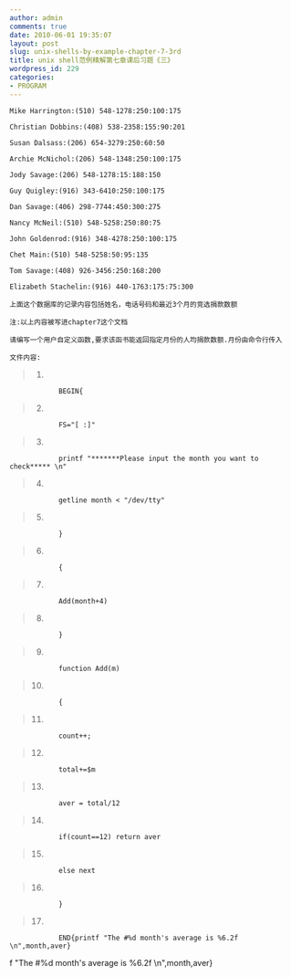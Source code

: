 ```yaml
---
author: admin
comments: true
date: 2010-06-01 19:35:07
layout: post
slug: unix-shells-by-example-chapter-7-3rd
title: unix shell范例精解第七章课后习题《三》
wordpress_id: 229
categories:
- PROGRAM
---
```


	Mike Harrington:(510) 548-1278:250:100:175

	Christian Dobbins:(408) 538-2358:155:90:201

	Susan Dalsass:(206) 654-3279:250:60:50

	Archie McNichol:(206) 548-1348:250:100:175

	Jody Savage:(206) 548-1278:15:188:150

	Guy Quigley:(916) 343-6410:250:100:175

	Dan Savage:(406) 298-7744:450:300:275

	Nancy McNeil:(510) 548-5258:250:80:75

	John Goldenrod:(916) 348-4278:250:100:175

	Chet Main:(510) 548-5258:50:95:135

	Tom Savage:(408) 926-3456:250:168:200

	Elizabeth Stachelin:(916) 440-1763:175:75:300

	上面这个数据库的记录内容包括姓名，电话号码和最近3个月的竞选捐款数额

	注:以上内容被写进chapter7这个文档

	请编写一个用户自定义函数,要求该函书能返回指定月份的人均捐款数额.月份由命令行传入

	文件内容:

> 
	
> 
> 
	
> 
> 
	
> 
> 
		
> 
> 
			
>   1. 
				BEGIN{
			
> 
			
>   2. 
				FS="[ :]"
			
> 
			
>   3. 
				printf "*******Please input the month you want to check***** \n"
			
> 
			
>   4. 
				getline month < "/dev/tty"
			
> 
			
>   5. 
				}
			
> 
			
>   6. 
				{
			
> 
			
>   7. 
				Add(month+4)
			
> 
			
>   8. 
				}
			
> 
			
>   9. 
				function Add(m)
			
> 
			
>   10. 
				{
			
> 
			
>   11. 
				count++;
			
> 
			
>   12. 
				total+=$m
			
> 
			
>   13. 
				aver = total/12
			
> 
			
>   14. 
				if(count==12) return aver
			
> 
			
>   15. 
				else next
			
> 
			
>   16. 
				}
			
> 
			
>   17. 
				END{printf "The #%d month's average is %6.2f \n",month,aver}
			
> 
	
> 
> 
	
> 
> 
	
> 
> 

f "The #%d month's average is %6.2f \n",month,aver}
			
> 
	
> 
> 
	
> 
> 
	
> 
> 

